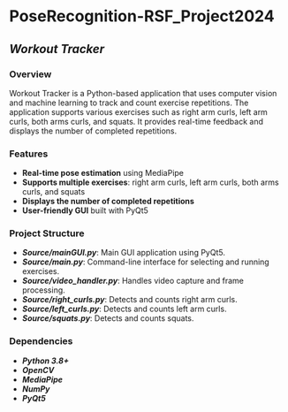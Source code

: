 # **PoseRecognition-RSF_Project2024**  
## ***Workout Tracker***  

### **Overview**  
Workout Tracker is a Python-based application that uses computer vision and machine learning to track and count exercise repetitions. The application supports various exercises such as right arm curls, left arm curls, both arms curls, and squats. It provides real-time feedback and displays the number of completed repetitions.  

### **Features**  
- **Real-time pose estimation** using MediaPipe  
- **Supports multiple exercises**: right arm curls, left arm curls, both arms curls, and squats  
- **Displays the number of completed repetitions**  
- **User-friendly GUI** built with PyQt5  

### **Project Structure**  
- ***Source/mainGUI.py***: Main GUI application using PyQt5.  
- ***Source/main.py***: Command-line interface for selecting and running exercises.  
- ***Source/video_handler.py***: Handles video capture and frame processing.  
- ***Source/right_curls.py***: Detects and counts right arm curls.  
- ***Source/left_curls.py***: Detects and counts left arm curls.  
- ***Source/squats.py***: Detects and counts squats.  

### **Dependencies**  
- ***Python 3.8+***  
- ***OpenCV***  
- ***MediaPipe***  
- ***NumPy***  
- ***PyQt5***  
